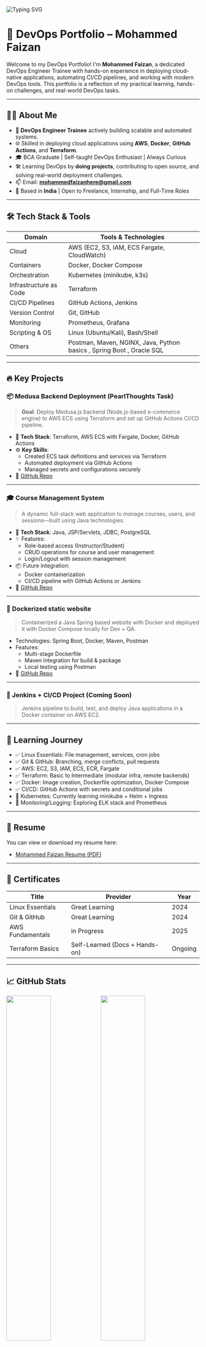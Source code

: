 ![Typing SVG](https://readme-typing-svg.herokuapp.com?font=Fira+Code&pause=1000&color=00F7FF&width=435&lines=Hi,+I'm+Mohammed_Faizan+%F0%9F%91%8B;DevOps+Engineer;Cloud+&+Automation+Enthusiast)
# 🚀 DevOps Portfolio – Mohammed Faizan

Welcome to my DevOps Portfolio! I'm **Mohammed Faizan**, a dedicated DevOps Engineer Trainee with hands-on experience in deploying cloud-native applications, automating CI/CD pipelines, and working with modern DevOps tools. This portfolio is a reflection of my practical learning, hands-on challenges, and real-world DevOps tasks.

---

## 🧑‍💻 About Me

- 🔧 **DevOps Engineer Trainee** actively building scalable and automated systems.
- 🌐 Skilled in deploying cloud applications using **AWS**, **Docker**, **GitHub Actions**, and **Terraform**.
- 🎓 BCA Graduate | Self-taught DevOps Enthusiast | Always Curious
- 🛠️ Learning DevOps by **doing projects**, contributing to open source, and solving real-world deployment challenges.
- 📫 Email: **mohammedfaizanhere@gmail.com**
- 📍 Based in **India** | Open to Freelance, Internship, and Full-Time Roles

---

## 🛠️ Tech Stack & Tools

| Domain              | Tools & Technologies                                                                 |
|---------------------|----------------------------------------------------------------------------------------|
| Cloud               | AWS (EC2, S3, IAM, ECS Fargate, CloudWatch)                                          |
| Containers          | Docker, Docker Compose                                                               |
| Orchestration       | Kubernetes (minikube, k3s)                                                            |
| Infrastructure as Code | Terraform                                                                           |
| CI/CD Pipelines     | GitHub Actions, Jenkins                                                              |
| Version Control     | Git, GitHub                                                                           |
| Monitoring          | Prometheus, Grafana                                                                  |
| Scripting & OS      | Linux (Ubuntu/Kali), Bash/Shell                                                      |
| Others              | Postman, Maven, NGINX,   Java, Python basics , Spring Boot , Oracle SQL                 |

---

## 🔥 Key Projects

### 📦 Medusa Backend Deployment (PearlThoughts Task)
> **Goal**: Deploy Medusa.js backend (Node.js-based e-commerce engine) to AWS ECS using Terraform and set up GitHub Actions CI/CD pipeline.

- 🧱 **Tech Stack**: Terraform, AWS ECS with Fargate, Docker, GitHub Actions
- ⚙️ **Key Skills**:
  - Created ECS task definitions and services via Terraform
  - Automated deployment via GitHub Actions
  - Managed secrets and configurations securely
- 🔗 [GitHub Repo](https://github.com/im-faix/medusa-devops-task)

---

### 🎓 Course Management System
> A dynamic full-stack web application to manage courses, users, and sessions—built using Java technologies.

- 🧱 **Tech Stack**: Java, JSP/Servlets, JDBC, PostgreSQL
- ✨ Features:
  - Role-based access (Instructor/Student)
  - CRUD operations for course and user management
  - Login/Logout with session management
- 📦 Future Integration:
  - Docker containerization
  - CI/CD pipeline with GitHub Actions or Jenkins
- 🔗 [GitHub Repo](https://github.com/im-faix/Course-Managment-System)

---

### 🐳 Dockerized static website
> Containerized a Java Spring based website with Docker and deployed it with Docker Compose locally for Dev + QA.

- Technologies: Spring Boot, Docker, Maven, Postman
- Features:
  - Multi-stage Dockerfile
  - Maven integration for build & package
  - Local testing using Postman
- 🔗 [GitHub Repo](https://github.com/im-faix/Spring-Project-DevOps)
---

### 🧰 Jenkins + CI/CD Project (Coming Soon)
> Jenkins pipeline to build, test, and deploy Java applications in a Docker container on AWS EC2.

---

## 🧠 Learning Journey

- ✅ Linux Essentials: File management, services, cron jobs
- ✅ Git & GitHub: Branching, merge conflicts, pull requests
- ✅ AWS: EC2, S3, IAM, ECS, ECR, Fargate
- ✅ Terraform: Basic to Intermediate (modular infra, remote backends)
- ✅ Docker: Image creation, Dockerfile optimization, Docker Compose
- ✅ CI/CD: GitHub Actions with secrets and conditional jobs
- 🔄 Kubernetes: Currently learning minikube + Helm + Ingress
- 🔄 Monitoring/Logging: Exploring ELK stack and Prometheus

---
## 📄 Resume

You can view or download my resume here:

- [Mohammed Faizan Resume (PDF)](https://github.com/im-faix/DevOps-portfolio/blob/main/resources/Mohammed-Faizan_Resume.pdf)
---
## 📜 Certificates

| Title | Provider | Year |
|-------|----------|------|
| Linux Essentials | Great Learning | 2024 |
| Git & GitHub | Great Learning | 2024 |
| AWS Fundamentals | in Progress | 2025 |
| Terraform Basics | Self-Learned (Docs + Hands-on) | Ongoing |

---

## 📈 GitHub Stats

<p align="left">
  <img src="https://github-readme-stats.vercel.app/api?username=im-faix&show_icons=true&theme=tokyonight" width="48%" />
  <img src="https://github-readme-streak-stats.herokuapp.com/?user=im-faix&theme=tokyonight" width="48%" />
</p>

<p align="left">
 <p align="left">
  <img src="https://github-readme-stats.vercel.app/api/top-langs/?username=im-faix&layout=compact&theme=tokyonight" width="48%" />
</p>

---

## 🔗 Connect With Me

<p align="left">
  <a href="https://linkedin.com/in/faizan9" target="_blank">
    <img src="https://img.shields.io/badge/LinkedIn-%230077B5?style=for-the-badge&logo=linkedin&logoColor=white" alt="LinkedIn"/>
  </a>
  <a href="https://instagram.com/im.faizan9" target="_blank">
    <img src="https://img.shields.io/badge/Instagram-%23E4405F?style=for-the-badge&logo=instagram&logoColor=white" alt="Instagram"/>
  </a>
  <a href="https://www.hackerrank.com/mohammedfaizanh1" target="_blank">
    <img src="https://img.shields.io/badge/HackerRank-2EC866?style=for-the-badge&logo=HackerRank&logoColor=white" alt="HackerRank"/>
  </a>
  <a href="https://leetcode.com/im_faizan/" target="_blank">
    <img src="https://img.shields.io/badge/LeetCode-FFA116?style=for-the-badge&logo=LeetCode&logoColor=black" alt="LeetCode"/>
  </a>
  <a href="https://www.codechef.com/users/im_faizan9" target="_blank">
    <img src="https://img.shields.io/badge/CodeChef-5B4638?style=for-the-badge&logo=CodeChef&logoColor=white" alt="CodeChef"/>
  </a>
  
</p>


---
🔥 Let's Build Together!
💡 Always open to contributions, learning, and growing through real-world projects and DevOps best practices. Feel free to check out my repositories and drop a star ⭐ if you like them!

⚙️ "Automation is my passion, learning is my fuel, and DevOps is the future I’m building."

